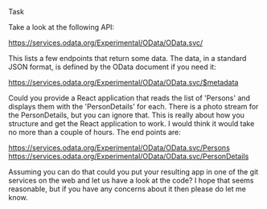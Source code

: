 ﻿Task

Take a look at the following API: 

https://services.odata.org/Experimental/OData/OData.svc/

This lists a few endpoints that return some data. The data, in a standard JSON format, is defined by the OData document if you need it:

https://services.odata.org/Experimental/OData/OData.svc/$metadata

Could you provide a React application that reads the list of 'Persons' and displays them with the 'PersonDetails' for each. There is a photo stream for the PersonDetails, but you can ignore that. This is really about how you structure and get the React application to work. I would think it would take no more than a couple of hours. The end points are:

https://services.odata.org/Experimental/OData/OData.svc/Persons
https://services.odata.org/Experimental/OData/OData.svc/PersonDetails

Assuming you can do that could you put your resulting app in one of the git services on the web and let us have a look at the code? I hope that seems reasonable, but if you have any concerns about it then please do let me know.
